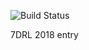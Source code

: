 ﻿![Build Status](https://travis-ci.org/aschuhardt/0x524C-AILURUS.svg?branch=master)

7DRL 2018 entry